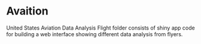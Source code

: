 # Avaition
United States Aviation Data Analysis
Flight folder consists of shiny app code for building a web interface showing different data analysis from flyers.
